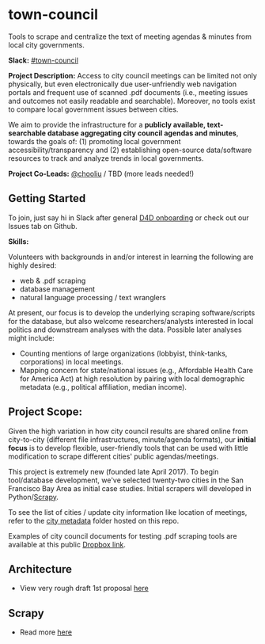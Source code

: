 
# town-council
Tools to scrape and centralize the text of meeting agendas & minutes from local city governments.

**Slack:** [#town-council](http://datafordemocracy.slack.com/messages/town-council)

**Project Description:**
Access to city council meetings can be limited not only physically, but even electronically due user-unfriendly web navigation portals and frequent use of scanned .pdf documents (i.e., meeting issues and outcomes not easily readable and searchable). Moreover, no tools exist to compare local government issues between cities.

We aim to provide the infrastructure for a **publicly available, text-searchable database aggregating city council agendas and minutes**, towards the goals of: (1) promoting local government accessibility/transparency and (2) establishing open-source data/software resources to track and analyze trends in local governments.

**Project Co-Leads:**
[@chooliu](https://datafordemocracy.slack.com/messages/@chooliu/) / TBD (more leads needed!)

## Getting Started

To join, just say hi in Slack after general [D4D onboarding](https://github.com/Data4Democracy/read-this-first) or check out our Issues tab on Github.

**Skills:**

Volunteers with backgrounds in and/or interest in learning the following are highly desired:

* web & .pdf scraping
* database management
* natural language processing / text wranglers

At present, our focus is to develop the underlying scraping software/scripts for the database, but also welcome researchers/analysts interested in local politics and downstream analyses with the data. Possible later analyses might include:

* Counting mentions of large organizations (lobbyist, think-tanks, corporations) in local meetings.
* Mapping concern for state/national issues (e.g., Affordable Health Care for America Act) at high resolution by pairing with local demographic metadata (e.g., political affiliation, median income).

## Project Scope:

Given the high variation in how city council results are shared online from city-to-city (different file infrastructures, minute/agenda formats), our **initial focus** is to develop flexible, user-friendly tools that can be used with little modification to scrape different cities' public agendas/meetings.

This project is extremely new (founded late April 2017). To begin tool/database development, we've selected twenty-two cities in the San Francisco Bay Area as initial case studies. Initial scrapers will developed in Python/[Scrapy](https://scrapy.org).

To see the list of cities / update city information like location of meetings, refer to the [city metadata](https://github.com/Data4Democracy/town-council/tree/master/city_metadata) folder hosted on this repo.

Examples of city council documents for testing .pdf scraping tools are available at this public [Dropbox link](http://www.dropbox.com/sh/9bxu3ruvjsrir7o/AABg4uCiKczYK4gzD6OV_hbOa?dl=0).

## Architecture
* View very rough draft 1st proposal [here](./design_doc.png)

## Scrapy
* Read more [here](./council_crawler/readme.md)
